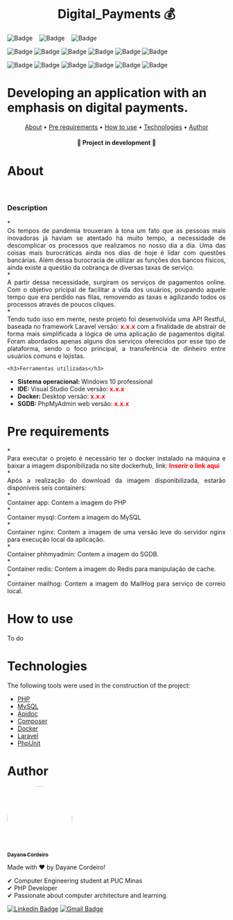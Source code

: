 <h1 align="center">Digital_Payments 💰</h1>

![Badge](https://img.shields.io/github/forks/DayaneCordeiro/Digital_Payments?style=social)&nbsp;&nbsp;&nbsp;
![Badge](https://img.shields.io/github/stars/DayaneCordeiro/Digital_Payments?style=social)&nbsp;&nbsp;&nbsp;
![Badge](https://img.shields.io/github/license/DayaneCordeiro/Digital_Payments?style=social)<br>

![Badge](https://img.shields.io/badge/PHP-8.0.3-blue)
![Badge](https://img.shields.io/badge/Docker-20.10.8-blue)
![Badge](https://img.shields.io/badge/Laravel-8.68.0-critical)
![Badge](https://img.shields.io/badge/MySQL-5.7.22-important)
![Badge](https://img.shields.io/badge/Composer-2.1.6-yellowgreen)
![Badge](https://img.shields.io/badge/PHPUnit-9.5.10-sucess)

![Badge](https://img.shields.io/badge/PHPMyAdmin-colocar_versão-orange)
![Badge](https://img.shields.io/badge/Nginx-colocar_versão-sucess)
![Badge](https://img.shields.io/badge/Apidoc-colocar_versão-blue)
![Badge](https://img.shields.io/badge/Redis-colocar_versão-red)
![Badge](https://img.shields.io/badge/MailHog-colocar_versão-success)
![Badge](https://img.shields.io/badge/Carbon-colocar_versão-success)

<h1>Developing an application with an emphasis on digital payments.</h1>

<p align="center">
    <a href="#about">About</a> •
    <a href="#pre-requirements">Pre requirements</a> • 
    <a href="#how-to-use">How to use</a> • 
    <a href="#technologies">Technologies</a> •
    <a href="#author">Author</a>
</p>

<h4 align="center"> 
	🚧 Project in development 🚧
</h4>

<div id="about">
<h1>About</h1><br>
<h3>Description</h3>
* <div align="justify"> Os tempos de pandemia trouxeram à tona um fato que as pessoas mais inovadoras já haviam se atentado há muito tempo, a necessidade de descomplicar os processos que realizamos no nosso dia a dia. Uma das coisas mais burocráticas ainda nos dias de hoje é lidar com questões bancárias. Além dessa burocracia de utilizar as funções dos bancos físicos, ainda existe a questão da cobrança de diversas taxas de serviço.</div>
* <div align="justify"> A partir dessa necessidade, surgiram os serviços de pagamentos online. Com o objetivo pricipal de facilitar a vida dos usuários, poupando aquele tempo que era perdido nas filas, removendo as taxas e agilizando todos os processos através de poucos cliques.</div>
* <div align="justify"> Tendo tudo isso em mente, neste projeto foi desenvolvida uma API Restful, baseada no framework Laravel versão: <b style="color: red;">x.x.x</b> com a finalidade de abstrair de forma mais simplificada a lógica de uma aplicação de pagamentos digital. Foram abordados apenas alguns dos serviços oferecidos por esse tipo de plataforma, sendo o foco principal, a transferência de dinheiro entre usuários comuns e lojistas.</div>

    <h3>Ferramentas utilizadas</h3>
* <div align="justify"> <b>Sistema operacional: </b>Windows 10 professional</div>
* <div align="justify"> <b>IDE: </b>Visual Studio Code versão: <b style="color:red">x.x.x</b></div>
* <div align="justify"> <b>Docker: </b>Desktop versão: <b style="color:red">x.x.x</b></div>
* <div align="justify"> <b>SGDB: </b>PhpMyAdmin web versão: <b style="color:red">x.x.x</b></div>
</div>

<div id="pre-requirements">
    <h1>Pre requirements</h1>
* <div align="justify"> Para executar o projeto é necessário ter o docker instalado na máquina e baixar a imagem disponibilizada no site dockerhub, link: <b style="color:red">Inserir o link aqui</b></div>
* <div align="justify"> Após a realização do download da imagem disponibilizada, estarão disponíveis seis containers:</div>
* <div align="justify"> Container app: Contem a imagem do PHP</div>
* <div align="justify"> Container mysql: Contem a imagem do MySQL</div>
* <div align="justify"> Container nginx: Contem a imagem de uma versão leve do servidor nginx para execução local da aplicação.</div>
* <div align="justify"> Container phhmyadmin: Contem a imagem do SGDB.</div>
* <div align="justify"> Container redis: Contem a imagem do Redis para manipulação de cache.</div>
* <div align="justify"> Container mailhog: Contem a imagem do MailHog para serviço de correio local.</div>
</div>

<div id="how-to-use">
    <h1>How to use</h1>
To do </div>

<div id="technologies">
    <h1>Technologies</h1>
 
 The following tools were used in the construction of the project:

- [PHP](https://www.php.net/)
- [MySQL](https://www.mysql.com/)
- [Apidoc](https://apidocjs.com/)
- [Composer](insert_link_here)
- [Docker](insert_link_here)
- [Laravel](insert_link_here)
- [PhpUnit](insert_link_here)
</div>

<div id="autho">
    <h1>Author</h1>
    <a href="https://github.com/DayaneCordeiro">
        <img style="border-radius: 50%;" src="https://avatars.githubusercontent.com/u/50596100?v=4" width="150px;" alt=""/>
        <br />
        <sub><b>Dayane Cordeiro</b></sub>
    </a>

Made with ❤️ by Dayane Cordeiro!

✔ Computer Engineering student at PUC Minas<br>
✔ PHP Developer<br>
✔ Passionate about computer architecture and learning.<br>

[![Linkedin Badge](https://img.shields.io/badge/-Dayane-blue?style=flat-square&logo=Linkedin&logoColor=white&link=https://www.linkedin.com/in/dayane-cordeiro-1b761318b/)](https://www.linkedin.com/in/dayane-cordeiro-1b761318b/)
[![Gmail Badge](https://img.shields.io/badge/-dayane.cordeirogs@gmail.com-c14438?style=flat-square&logo=Gmail&logoColor=white&link=mailto:dayane.cordeirogs@gmail.com)](mailto:dayane.cordeirogs@gmail.com)

</div>
